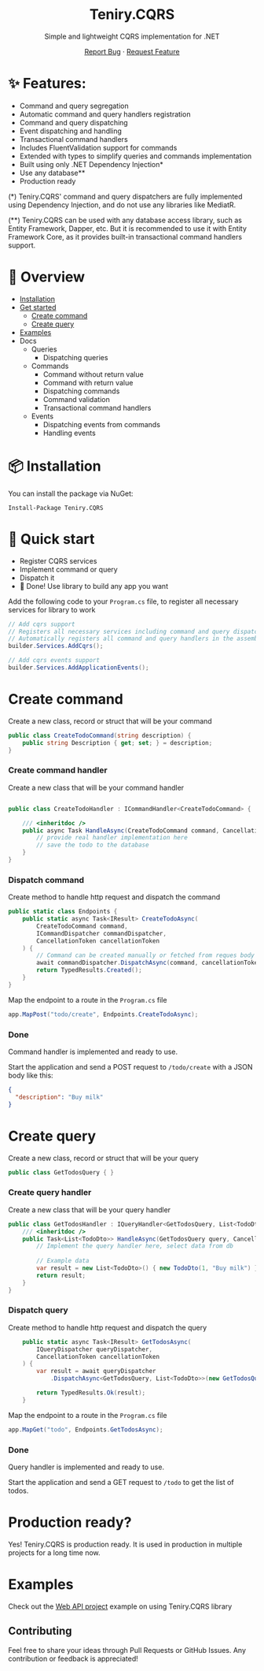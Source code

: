 <div align="center">
<h1>Teniry.CQRS</h1>
Simple and lightweight CQRS implementation for .NET

[Report Bug][github-issues-url] · [Request Feature][github-issues-url]

[github-issues-url]:https://github.com/Sedokina/Teniry.CQRS/issues
</div>

# ✨ Features:

- Command and query segregation
- Automatic command and query handlers registration
- Command and query dispatching
- Event dispatching and handling
- Transactional command handlers
- Includes FluentValidation support for commands
- Extended with types to simplify queries and commands implementation
- Built using only .NET Dependency Injection*
- Use any database**
- Production ready

(*) Teniry.CQRS' command and query dispatchers are fully implemented using Dependency Injection,
and do not use any libraries like MediatR.

(**) Teniry.CQRS can be used with any database access library, such as Entity Framework, Dapper, etc. But it is
recommended to use it with Entity Framework Core, as it provides built-in transactional command handlers support.

# 🔭 Overview

* [Installation](#-installation)
* [Get started](#-quick-start)
    * [Create command](#create-command)
    * [Create query](#create-query)
* [Examples](#examples)
* Docs
    * Queries
        * Dispatching queries
    * Commands
        * Command without return value
        * Command with return value
        * Dispatching commands
        * Command validation
        * Transactional command handlers
    * Events
        * Dispatching events from commands
        * Handling events

# 📦 Installation

You can install the package via NuGet:

```
Install-Package Teniry.CQRS
```

# 🔨 Quick start

* Register CQRS services
* Implement command or query
* Dispatch it
* 🚀 Done! Use library to build any app you want

Add the following code to your `Program.cs` file, to register all necessary services for library to work

```csharp
// Add cqrs support
// Registers all necessary services including command and query dispatchers
// Automatically registers all command and query handlers in the assembly
builder.Services.AddCqrs();

// Add cqrs events support
builder.Services.AddApplicationEvents();
```

# Create command

Create a new class, record or struct that will be your command

```csharp
public class CreateTodoCommand(string description) {
    public string Description { get; set; } = description;
}
```

### Create command handler

Create a new class that will be your command handler

```csharp

public class CreateTodoHandler : ICommandHandler<CreateTodoCommand> {

    /// <inheritdoc />
    public async Task HandleAsync(CreateTodoCommand command, CancellationToken cancellation) {
        // provide real handler implementation here
        // save the todo to the database
    }
}
```

### Dispatch command

Create method to handle http request and dispatch the command

```csharp
public static class Endpoints {
    public static async Task<IResult> CreateTodoAsync(
        CreateTodoCommand command,
        ICommandDispatcher commandDispatcher,
        CancellationToken cancellationToken
    ) {
        // Command can be created manually or fetched from reques body as in the example
        await commandDispatcher.DispatchAsync(command, cancellationToken);
        return TypedResults.Created();
    }
}
```

Map the endpoint to a route in the `Program.cs` file

```csharp
app.MapPost("todo/create", Endpoints.CreateTodoAsync);
```

### Done

Command handler is implemented and ready to use.

Start the application and send a POST request to `/todo/create` with a JSON body like this:

```json
{
  "description": "Buy milk"
}
```

# Create query

Create a new class, record or struct that will be your query

```csharp
public class GetTodosQuery { }
```

### Create query handler

Create a new class that will be your query handler

```csharp
public class GetTodosHandler : IQueryHandler<GetTodosQuery, List<TodoDto>> {
    /// <inheritdoc />
    public Task<List<TodoDto>> HandleAsync(GetTodosQuery query, CancellationToken cancellation) {
        // Implement the query handler here, select data from db
        
        // Example data
        var result = new List<TodoDto>() { new TodoDto(1, "Buy milk") };
        return result;
    }
}
```

### Dispatch query

Create method to handle http request and dispatch the query

```csharp
    public static async Task<IResult> GetTodosAsync(
        IQueryDispatcher queryDispatcher,
        CancellationToken cancellationToken
    ) {
        var result = await queryDispatcher
            .DispatchAsync<GetTodosQuery, List<TodoDto>>(new GetTodosQuery(), cancellationToken);

        return TypedResults.Ok(result);
    }
```

Map the endpoint to a route in the `Program.cs` file

```csharp
app.MapGet("todo", Endpoints.GetTodosAsync);
```

### Done

Query handler is implemented and ready to use.

Start the application and send a GET request to `/todo` to get the list of todos.

# Production ready?

Yes! Teniry.CQRS is production ready. It is used in production in multiple projects for a long time now.

# Examples

Check out the [Web API project](samples/Teniry.Cqrs.SampleApi) example on using Teniry.CQRS library

## Contributing

Feel free to share your ideas through Pull Requests or GitHub Issues. Any contribution or feedback is appreciated!